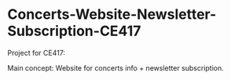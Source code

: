 # Concerts-Website-Newsletter-Subscription-CE417

Project for CE417:

Main concept: Website for concerts info + newsletter subscription. 

